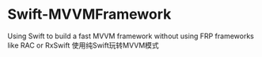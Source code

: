 # Swift-MVVMFramework
Using Swift to build a fast MVVM framework without using FRP frameworks like RAC or RxSwift
使用纯Swift玩转MVVM模式
